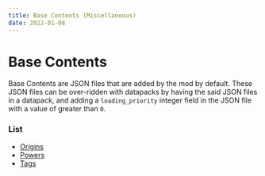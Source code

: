 ```yaml
---
title: Base Contents (Miscellaneous)
date: 2022-01-08
---
```


# Base Contents

Base Contents are JSON files that are added by the mod by default. These JSON files can be over-ridden with datapacks by having the said JSON files in a datapack, and adding a `loading_priority` integer field in the JSON file with a value of greater than `0`.

### List
* [Origins](base_contents/origins.md)
* [Powers](base_contents/powers.md)
* [Tags](base_contents/tags.md)